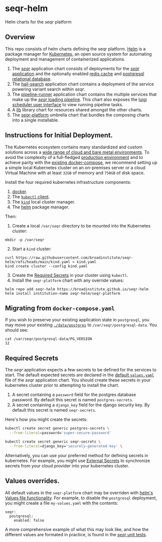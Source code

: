 # seqr-helm
Helm charts for the *seqr* platform

## Overview
This repo consists of helm charts defining the seqr platform.  [Helm](https://helm.sh) is a package manager for [Kubernetes](https://kubernetes.io), an open source system for automating deployment and management of containerized applications.  

1. The [*seqr*](charts/seqr) application chart consists of deployments for the [*seqr* application](https://github.com/broadinstitute/seqr) and the optionally enabled [redis cache](https://github.com/redis/redis) and [postgresql relational database](https://github.com/postgres/postgres).  
1. The [hail-search](charts/hail-search) application chart contains a deployment of the service powering variant search within *seqr*.
1. The [pipeline-runner](charts/pipeline-runner) application chart contains the multiple services that make up the [*seqr* loading pipeline](https://github.com/broadinstitute/seqr-loading-pipelines).  This chart also exposes the [luigi scheduler user interface](https://luigi.readthedocs.io/en/stable/central_scheduler.html) to view running pipeline tasks.
1. A [lib](charts/lib) library chart for resources shared
amongst the other charts.
1. The [seqr-platform](charts/seqr-platform) umbrella chart that bundles the composing charts into a single installable.

## Instructions for Initial Deployment.

The Kubernetes ecosystem contains many standardized and custom solutions across a [wide range of cloud and bare metal environments](https://kubernetes.io/docs/setup/production-environment/turnkey-solutions/).  To avoid the complexity of a full-fledged [production environment](https://kubernetes.io/docs/setup/production-environment/) and to achieve parity with the [existing docker-compose](https://github.com/broadinstitute/seqr/blob/master/docker-compose.yml), we recommend setting up a simple local Kubernetes cluster on an on-premises server or a cloud Virtual Machine with at least `32GB` of memory and `750GB` of disk space.

Install the four required kubernetes infrastructure components:
1. [docker](https://docs.docker.com/engine/install/).
1. The [`kubectl` client](https://kubernetes.io/docs/tasks/tools/).
1. The [`kind`](https://kind.sigs.k8s.io/docs/user/quick-start/#installation) local cluster manager.
1. The [helm](https://helm.sh/docs/intro/install/) package manager.

Then:
1. Create a local `/var/seqr` directory to be mounted into the Kubernetes cluster:
```
mkdir -p /var/seqr
```
2. Start a `kind` cluster:
```
curl https://raw.githubusercontent.com/broadinstitute/seqr-helm/refs/heads/main/kind.yaml > kind.yaml
kind create cluster --config kind.yaml
```
3. Create the [Required Secrets](#required-secrets) in your cluster using `kubectl`.
4.  Install the `seqr-platform` chart with any override values:
```
helm repo add seqr-helm https://broadinstitute.github.io/seqr-helm
helm install institution-name seqr-helm/seqr-platform
```

## Migrating from `docker-compose.yaml`

If you wish to preserve your existing application state in `postgresql`, you may move your existing [`./data/postgres`](https://github.com/broadinstitute/seqr/blob/master/docker-compose.yml#L11) to `/var/seqr/postgresql-data`.  You should see:

```
cat /var/seqr/postgresql-data/PG_VERSION
12
```

## Required Secrets

The *seqr* application expects a few secrets to be defined for the services to start.  The default expected secrets are declared in the [default `values.yaml`](charts/seqr/values.yaml) file of the *seqr* application chart.  You should create these secrets in your kubernetes cluster prior to attempting to install the chart.

1. A secret containing a `password` field for the postgres database password.  By default this secret is named `postgres-secrets`.
1. A secret containing a `django_key` field for the django security key.  By default this secret is named `seqr-secrets`.

Here's how you might create the secrets:

```bash
kubectl create secret generic postgres-secrets \
  --from-literal=password='super-secure-password'

kubectl create secret generic seqr-secrets \
  --from-literal=django_key='securely-generated-key' \
```

Alternatively, you can use your preferred method for defining secrets in kubernetes. For example, you might use [External Secrets](https://external-secrets.io/) to synchronize secrets from your cloud provider into your kubernetes cluster.

## Values overrides.

All default values in the `seqr-platform` chart may be overriden with [helm's Values file functionality](https://helm.sh/docs/chart_template_guide/values_files/).  For example, to disable the `postgresql` deployment, you might
create a file `my-values.yaml` with the contents:
```
seqr:
  postgresql:
    enabled: false
```

A more comprehensive example of what this may look like, and how the different values are formated in practice, is found in the [*seqr* unit tests](https://github.com/broadinstitute/seqr-helm/blob/main/unit_test/seqr/values.yaml).  
